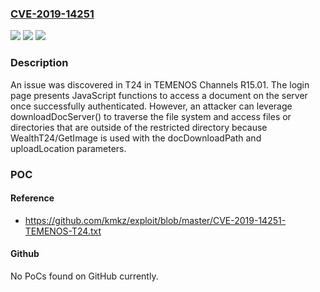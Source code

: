 ### [CVE-2019-14251](https://cve.mitre.org/cgi-bin/cvename.cgi?name=CVE-2019-14251)
![](https://img.shields.io/static/v1?label=Product&message=n%2Fa&color=blue)
![](https://img.shields.io/static/v1?label=Version&message=n%2Fa&color=blue)
![](https://img.shields.io/static/v1?label=Vulnerability&message=n%2Fa&color=brighgreen)

### Description

An issue was discovered in T24 in TEMENOS Channels R15.01. The login page presents JavaScript functions to access a document on the server once successfully authenticated. However, an attacker can leverage downloadDocServer() to traverse the file system and access files or directories that are outside of the restricted directory because WealthT24/GetImage is used with the docDownloadPath and uploadLocation parameters.

### POC

#### Reference
- https://github.com/kmkz/exploit/blob/master/CVE-2019-14251-TEMENOS-T24.txt

#### Github
No PoCs found on GitHub currently.

